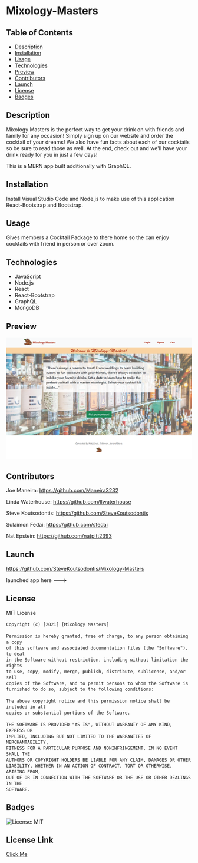 # Mixology-Masters

  ## Table of Contents
  - [Description](#description)
  - [Installation](#installation)
  - [Usage](#usage)
  - [Technologies](#technologies)
  - [Preview](#preview)
  - [Contributors](#contributors)
  - [Launch](#launch)
  - [License](#license)
  - [Badges](#badges)

  ## Description
  Mixology Masters is the perfect way to get your drink on with friends and family for any occasion! Simply sign up on our website and order the cocktail of your dreams! We also have fun facts about each of our cocktails so be sure to read those as well. At the end, check out and we'll have your drink ready for you in just a few days!

  This is a MERN app built additionally with GraphQL. 
  
  ## Installation
  Install Visual Studio Code and Node.js to make use of this application React-Bootstrap and Bootstrap.

  ## Usage
  Gives members a Cocktail Package to there home so the can enjoy cocktails with friend in person or over zoom. 

  ## Technologies
  - JavaScript
  - Node.js
  - React
  - React-Bootstrap
  - GraphQL
  - MongoDB

  ## Preview
  ![Img](MixMastersH.png)

  

  ## Contributors
  Joe Maneira:
  https://github.com/Maneira3232

  Linda Waterhouse:
 https://github.com/llwaterhouse
  
  Steve Koutsodontis:
  https://github.com/SteveKoutsodontis

  Sulaimon Fedai:
  https://github.com/sfedai

  Nat Epstein:
  https://github.com/natpitt2393

  ## Launch
  https://github.com/SteveKoutsodontis/Mixology-Masters

  launched app here --->

  ## License
  MIT License

    Copyright (c) [2021] [Mixology Masters]
    
    Permission is hereby granted, free of charge, to any person obtaining a copy
    of this software and associated documentation files (the "Software"), to deal
    in the Software without restriction, including without limitation the rights
    to use, copy, modify, merge, publish, distribute, sublicense, and/or sell
    copies of the Software, and to permit persons to whom the Software is
    furnished to do so, subject to the following conditions:
    
    The above copyright notice and this permission notice shall be included in all
    copies or substantial portions of the Software.
    
    THE SOFTWARE IS PROVIDED "AS IS", WITHOUT WARRANTY OF ANY KIND, EXPRESS OR
    IMPLIED, INCLUDING BUT NOT LIMITED TO THE WARRANTIES OF MERCHANTABILITY,
    FITNESS FOR A PARTICULAR PURPOSE AND NONINFRINGEMENT. IN NO EVENT SHALL THE
    AUTHORS OR COPYRIGHT HOLDERS BE LIABLE FOR ANY CLAIM, DAMAGES OR OTHER
    LIABILITY, WHETHER IN AN ACTION OF CONTRACT, TORT OR OTHERWISE, ARISING FROM,
    OUT OF OR IN CONNECTION WITH THE SOFTWARE OR THE USE OR OTHER DEALINGS IN THE
    SOFTWARE.
  ## Badges
  ![License: MIT](https://img.shields.io/badge/License-MIT-yellow.svg)
  ## License Link
  [Click Me](https://opensource.org/licenses/MIT) 